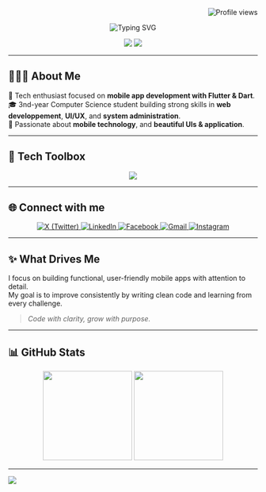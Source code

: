 <!-- PROFILE VIEW COUNTER TOP RIGHT -->
<p align="right">
  <img src="https://komarev.com/ghpvc/?username=asvpxvivien&style=flat-square&color=blue" alt="Profile views"/>
</p>

<!-- TYPING SVG -->
<div align="center">
  <img src="https://readme-typing-svg.demolab.com?font=Fira+Code&size=24&pause=1000&center=true&vCenter=true&width=480&lines=Hi+%F0%9F%91%8B+I'm+Vivien%2C+Flutter+Dev;Passionate+about+clean+code+and;Learning+and+improving+at+time!" alt="Typing SVG" />
</div>


<!-- TAGS -->
<p align="center">
  <img src="https://img.shields.io/badge/Open%20to-Work-%2300C853?style=flat-square" />
  <img src="https://img.shields.io/badge/Mobile-Developer-%2300ACC1?style=flat-square" />
</p>

---








## 👨🏽‍💻 About Me

👋 Tech enthusiast focused on **mobile app development with Flutter & Dart**.  
🎓 3nd-year Computer Science student building strong skills in **web developpement**, **UI/UX**, and **system administration**.  
🧠 Passionate about **mobile technology**, and **beautiful UIs & application**.







---

## 🚀 Tech Toolbox


<p align="center">
  <img src="https://skillicons.dev/icons?i=flutter,dart,html,css,js,figma,photoshop,mysql,windows" />
</p>

---

## 🌐 Connect with me

<p align="center">
  <a href="https://x.com/TON_ID_X" target="_blank">
    <img src="https://img.shields.io/badge/X-000000?style=for-the-badge&logo=twitter&logoColor=white" alt="X (Twitter)" />
  </a>
  <a href="https://linkedin.com/in/TON_ID_LINKEDIN" target="_blank">
    <img src="https://img.shields.io/badge/LinkedIn-0077B5?style=for-the-badge&logo=linkedin&logoColor=white" alt="LinkedIn" />
  </a>
  <a href="https://facebook.com/TON_ID_FACEBOOK" target="_blank">
    <img src="https://img.shields.io/badge/Facebook-1877F2?style=for-the-badge&logo=facebook&logoColor=white" alt="Facebook" />
  </a>
  <a href="mailto:TON_EMAIL@gmail.com" target="_blank">
    <img src="https://img.shields.io/badge/Gmail-D14836?style=for-the-badge&logo=gmail&logoColor=white" alt="Gmail" />
  </a>
  <a href="https://instagram.com/TON_ID_INSTAGRAM" target="_blank">
    <img src="https://img.shields.io/badge/Instagram-E4405F?style=for-the-badge&logo=instagram&logoColor=white" alt="Instagram" />
  </a>
</p>

---

## ✨ What Drives Me

I focus on building functional, user-friendly mobile apps with attention to detail.  
My goal is to improve consistently by writing clean code and learning from every challenge.  
> _Code with clarity, grow with purpose._



---

## 📊 GitHub Stats

<div align="center">
  <img src="https://github-readme-stats.vercel.app/api?username=asvpxvivien&theme=tokyonight&hide_border=true&include_all_commits=true&count_private=true" height="180" />
  <img src="https://github-readme-stats.vercel.app/api/top-langs/?username=asvpxvivien&layout=compact&langs_count=5&theme=tokyonight&hide_border=true" height="180" />
</div>

---


[![](https://visitcount.itsvg.in/api?id=asvpxvivien&icon=5&color=0)](https://visitcount.itsvg.in)

<!-- Built with ❤️ by Vivien using GPRM ( https://gprm.itsvg.in ) -->
